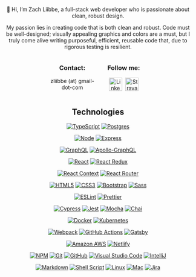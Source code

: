 <!-- <p align="center">
  <img position="center" src="https://github.com/zliibbe.png" alt="Zach"
  width="150" height="auto" />
 </p> -->

<p align="center">
👋 Hi, I’m Zach Liibbe, a full-stack web developer who is passionate about clean, robust design. 
</p>
<div align="center">

My passion lies in creating code that is both clean and robust. Code must be well-designed; visually appealing graphics and colors are a must, but I truly come alive writing purposeful, efficient, reusable code that, due to rigorous testing is resilient.</p>

  <div style="display: flex; width: 50%">
        <div style="flex: 1; margin-right: 20px">
          <h3>Contact:</h3>
          <p>zliibbe (at) gmail-dot-com</p>
        </div>  
        <div style="flex: 1;">
          <h3>Follow me: </h3>    
          <a href="https://www.linkedin.com/in/zachliibbe/"><img height="35" style="margin-right: 5px" src="https://cdn2.iconfinder.com/data/icons/social-icon-3/512/social_style_3_in-306.png"b alt="LinkedIn badge"/></a>  
          <a href="https://www.strava.com/athletes/2161990"><img height="35" src="https://cdn4.iconfinder.com/data/icons/logos-and-brands/512/323_Strava_logo-512.png" alt="Strava Badge"/></a>
        </div>  
  </div>

<p display='flex'; justify-content='center'>
  <h2 align='center'>Technologies</h2>
  <p align='center'>

  <a href="https://www.typescriptlang.org/" target="_blank" rel="noopener noreferrer">![TypeScript](https://img.shields.io/badge/typescript-fbe570.svg?style=for-the-badge&logo=typescript&logoColor=253031)</a> <a href="https://www.postgresql.org/" target="_blank" rel="noopener noreferrer">![Postgres](https://img.shields.io/badge/postgres-fbe570.svg?style=for-the-badge&logo=postgresql&logoColor=253031)
  </a> 

<a href="https://nodejs.org/en" target="_blank" rel="noopener noreferrer">![Node](https://img.shields.io/badge/Node.js-494949?style=for-the-badge&logo=node.js&logoColor=white)</a> <a href="https://expressjs.com/" target="_blank" rel="noopener noreferrer">![Express](https://img.shields.io/badge/express-494949.svg?style=for-the-badge&logo=express&logoColor=%white)</a>

<a href="https://graphql.org/" target="_blank" rel="noopener noreferrer">![GraphQL](https://img.shields.io/badge/-GraphQL-f5a444?style=for-the-badge&logo=graphql&logoColor=253031)</a> <a href="https://www.apollographql.com/" target="_blank" rel="noopener noreferrer">![Apollo-GraphQL](https://img.shields.io/badge/-ApolloGraphQL-f5a444?style=for-the-badge&logo=apollo-graphql&logoColor=253031)</a>

<a href="https://react.dev/" target="_blank" rel="noopener noreferrer">![React](https://img.shields.io/badge/react-4536df?style=for-the-badge&logo=react&logoColor=white)</a> <a href="https://react-redux.js.org/" target="_blank" rel="noopener noreferrer">![React Redux](https://img.shields.io/badge/Redux-4536df.svg?style=for-the-badge&logo=redux&logoColor=white)</a>

<a href="https://legacy.reactjs.org/docs/context.html" target="_blank" rel="noopener noreferrer">![React Context](https://img.shields.io/badge/react_context-4536df.svg?style=for-the-badge&logo=react&logoColor=white)</a> <a href="https://reactrouter.com/en/main" target="_blank" rel="noopener noreferrer">![React Router](https://img.shields.io/badge/React_Router-3647df?style=for-the-badge&logo=react-router&logoColor=white)</a>

<a href="https://graphql.org/" target="_blank" rel="noopener noreferrer">![HTML5](https://img.shields.io/badge/html5-d8ca67.svg?style=for-the-badge&logo=html5&logoColor=253031)</a> <a href="https://graphql.org/" target="_blank" rel="noopener noreferrer">![CSS3](https://img.shields.io/badge/css3-d8ca67.svg?style=for-the-badge&logo=css3&logoColor=253031)</a> <a href="https://graphql.org/" target="_blank" rel="noopener noreferrer">![Bootstrap](https://img.shields.io/badge/bootstrap-d8ca67.svg?style=for-the-badge&logo=bootstrap&logoColor=253031)</a> <a href="https://graphql.org/" target="_blank" rel="noopener noreferrer">![Sass](https://img.shields.io/badge/Sass-d8ca67?style=for-the-badge&logo=sass&logoColor=253031)</a>

<a href="https://eslint.org/" target="_blank" rel="noopener noreferrer">![ESLint](https://img.shields.io/badge/eslint-c3c3c3.svg?style=for-the-badge&logo=eslint&logoColor=253031)</a> <a href="https://prettier.io/" target="_blank" rel="noopener noreferrer">![Prettier](https://img.shields.io/badge/prettier-c3c3c3.svg?style=for-the-badge&logo=prettier&logoColor=253031)</a>

<a href="https://www.cypress.io/" target="_blank" rel="noopener noreferrer">![Cypress](https://img.shields.io/badge/-cypress-eeb342?style=for-the-badge&logo=cypress&logoColor=253031)</a> <a href="https://jestjs.io/" target="_blank" rel="noopener noreferrer">![Jest](https://img.shields.io/badge/-jest-eeb342?style=for-the-badge&logo=jest&logoColor=253031)</a>
<a href="https://mochajs.org/" target="_blank" rel="noopener noreferrer">![Mocha](https://img.shields.io/badge/-mocha-eeb342?style=for-the-badge&logo=mocha&logoColor=253031)</a> 
<a href="https://www.chaijs.com/" target="_blank" rel="noopener noreferrer">![Chai](https://img.shields.io/badge/chai-eeb342?style=for-the-badge&logo=chai&logoColor=253031)</a>

 <a href="https://www.docker.com/" target="_blank" rel="noopener noreferrer">![Docker](https://img.shields.io/badge/docker-b0de5b.svg?style=for-the-badge&logo=docker&logoColor=253031)</a> <a href="https://kubernetes.io/" target="_blank" rel="noopener noreferrer">![Kubernetes](https://img.shields.io/badge/kubernetes-b0de5b.svg?style=for-the-badge&logo=kubernetes&logoColor=253031)</a>

<a href="https://webpack.js.org/" target="_blank" rel="noopener noreferrer">![Webpack](https://img.shields.io/badge/webpack-8BCEEB.svg?style=for-the-badge&logo=webpack&logoColor=253031)</a>
<a href="https://docs.github.com/en/actions" target="_blank" rel="noopener noreferrer">![GitHub Actions](https://img.shields.io/badge/github%20actions-8BCEEB.svg?style=for-the-badge&logo=githubactions&logoColor=253031)</a>
<a href="https://www.gatsbyjs.com/" target="_blank" rel="noopener noreferrer">![Gatsby](https://img.shields.io/badge/Gatsby-8BCEEB.svg?style=for-the-badge&logo=gatsby&logoColor=253031)</a> 

 <a href="https://aws.amazon.com/" target="_blank" rel="noopener noreferrer">![Amazon AWS](https://img.shields.io/badge/Amazon_AWS-8BCEEB?style=for-the-badge&logo=amazon-aws&logoColor=253031)</a> <a href="https://www.netlify.com/" target="_blank" rel="noopener noreferrer">![Netlify](https://img.shields.io/badge/Netlify-8BCEEB?style=for-the-badge&logo=netlify&logoColor=253031)</a>  


<a href="https://www.npmjs.com/" target="_blank" rel="noopener noreferrer">![NPM](https://img.shields.io/badge/NPM-FFF.svg?style=for-the-badge&logo=npm&logoColor=253031)</a>
<a href="https://git-scm.com/" target="_blank" rel="noopener noreferrer">![Git](https://img.shields.io/badge/git-FFF.svg?style=for-the-badge&logo=git&logoColor=253031)</a>
<a href="https://github.com/" target="_blank" rel="noopener noreferrer">![GitHub](https://img.shields.io/badge/github-FFF.svg?style=for-the-badge&logo=github&logoColor=253031)</a>
<a href="https://code.visualstudio.com/" target="_blank" rel="noopener noreferrer">![Visual Studio Code](https://img.shields.io/badge/Visual%20Studio-FFF.svg?style=for-the-badge&logo=visual-studio&logoColor=black)</a> <a href="https://www.jetbrains.com/idea/" target="_blank" rel="noopener noreferrer">![IntelliJ](https://img.shields.io/badge/IntelliJIDEA-FFF.svg?style=for-the-badge&logo=intellij-idea&logoColor=253031)</a>

 <a href="https://www.markdownguide.org/" target="_blank" rel="noopener noreferrer">![Markdown](https://img.shields.io/badge/Markdown-FFF?style=for-the-badge&logo=markdown&logoColor=253031)</a> <a href="https://www.geeksforgeeks.org/introduction-linux-shell-shell-scripting/" target="_blank" rel="noopener noreferrer">![Shell Script](https://img.shields.io/badge/shell_script-FFF.svg?style=for-the-badge&logo=gnu-bash&logoColor=253031)</a> <a href="https://www.linux.org/" target="_blank" rel="noopener noreferrer">![Linux](https://img.shields.io/badge/Linux-FFF?style=for-the-badge&logo=linux&logoColor=253031)</a> <a href="https://en.wikipedia.org/wiki/MacOS" target="_blank" rel="noopener noreferrer">![Mac](https://img.shields.io/badge/mac%20os-FFF?style=for-the-badge&logo=apple&logoColor=253031)</a> <a href="https://www.atlassian.com/software/jira" target="_blank" rel="noopener noreferrer">![Jira](https://img.shields.io/badge/jira-FFF.svg?style=for-the-badge&logo=jira&logoColor=253031)</a> 


<!---
zliibbe/zliibbe is a ✨ special ✨ repository because its `README.md` (this file) appears on your GitHub profile.
You can click the Preview link to take a look at your changes.
--->
